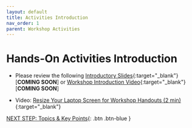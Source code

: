 ```yaml
---
layout: default
title: Activities Introduction
nav_order: 1
parent: Workshop Activities
---
```

# Hands-On Activities Introduction

- Please review the following [Introductory Slides](#){:target="_blank"} [**COMING SOON**] or [Workshop Introduction Video](#){:target="_blank"} [**COMING SOON**]

- Video: [Resize Your Laptop Screen for Workshop Handouts (2 min)](https://www.youtube.com/watch?v=Igk5hZUfzN0){:target="_blank"}


[NEXT STEP: Topics & Key Points](topics.html){: .btn .btn-blue }
